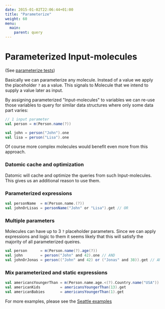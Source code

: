 ```yaml
---
date: 2015-01-02T22:06:44+01:00
title: "Parameterize"
weight: 60
menu:
  main:
    parent: query
---
```


# Parameterized Input-molecules

(See [parameterize tests](https://github.com/scalamolecule/molecule/blob/master/coretest/src/test/scala/molecule/Input.scala))

Basically we can parameterize any molecule. Instead of a value we apply the placeholder `?` as a value. 
This signals to Molecule that we intend to supply a value later as input.

By assigning parameterized "Input-molecules" to variables we can re-use those variables to query for 
similar data structures where only some data part varies:

```scala
// 1 input parameter
val person = m(Person.name(?))

val john = person("John").one
val lisa = person("Lisa").one
```

Of course more complex molecules would benefit even more from this approach.

### Datomic cache and optimization
Datomic will cache and optimize the queries from such Input-molecules. This gives us an additional 
reason to use them.


### Parameterized expressions

```scala
val personName  = m(Person.name.(?))
val johnOrLisas = personName("John" or "Lisa").get // OR
```

### Multiple parameters
Molecules can have up to 3 `?` placeholder parameters. Since we can apply expressions and logic to 
them it seems likely that this will satisfy the majority of all parameterized queires.

```scala
val person      = m(Person.name(?).age(?))
val john        = person("John" and 42).one // AND
val johnOrJonas = person(("John" and 42) or ("Jonas" and 38)).get // AND/OR
```

### Mix parameterized and static expressions

```scala
val americansYoungerThan = m(Person.name.age.<(?).Country.name("USA"))
val americanKids         = americansYoungerThan(13).get
val americanBabies       = americansYoungerThan(1).get
```

For more examples, please see the 
[Seattle examples](https://github.com/scalamolecule/molecule/blob/master/examples/src/test/scala/molecule/examples/seattle/SeattleTests.scala)